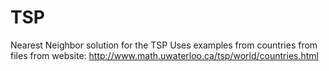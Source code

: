 # TSP
Nearest Neighbor solution for the TSP 
Uses examples from countries from files from website: http://www.math.uwaterloo.ca/tsp/world/countries.html
